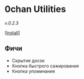 # 0chan Utilities
*v.0.2.3* 

[<a href="https://github.com/Juribiyan/0chan-utilities/raw/master/es5/0chan-utilities.user.js?v=0.2.2">Install</a>]

## Фичи
* Скрытие досок
* Кнопка быстрого сажирования
* Кнопка упоминания